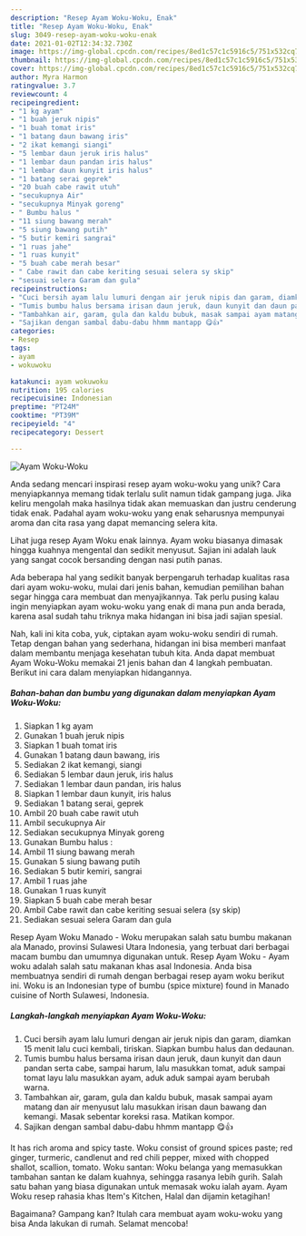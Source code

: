 ```yaml
---
description: "Resep Ayam Woku-Woku, Enak"
title: "Resep Ayam Woku-Woku, Enak"
slug: 3049-resep-ayam-woku-woku-enak
date: 2021-01-02T12:34:32.730Z
image: https://img-global.cpcdn.com/recipes/8ed1c57c1c5916c5/751x532cq70/ayam-woku-woku-foto-resep-utama.jpg
thumbnail: https://img-global.cpcdn.com/recipes/8ed1c57c1c5916c5/751x532cq70/ayam-woku-woku-foto-resep-utama.jpg
cover: https://img-global.cpcdn.com/recipes/8ed1c57c1c5916c5/751x532cq70/ayam-woku-woku-foto-resep-utama.jpg
author: Myra Harmon
ratingvalue: 3.7
reviewcount: 4
recipeingredient:
- "1 kg ayam"
- "1 buah jeruk nipis"
- "1 buah tomat iris"
- "1 batang daun bawang iris"
- "2 ikat kemangi siangi"
- "5 lembar daun jeruk iris halus"
- "1 lembar daun pandan iris halus"
- "1 lembar daun kunyit iris halus"
- "1 batang serai geprek"
- "20 buah cabe rawit utuh"
- "secukupnya Air"
- "secukupnya Minyak goreng"
- " Bumbu halus "
- "11 siung bawang merah"
- "5 siung bawang putih"
- "5 butir kemiri sangrai"
- "1 ruas jahe"
- "1 ruas kunyit"
- "5 buah cabe merah besar"
- " Cabe rawit dan cabe keriting sesuai selera sy skip"
- "sesuai selera Garam dan gula"
recipeinstructions:
- "Cuci bersih ayam lalu lumuri dengan air jeruk nipis dan garam, diamkan 15 menit lalu cuci kembali, tiriskan. Siapkan bumbu halus dan dedaunan."
- "Tumis bumbu halus bersama irisan daun jeruk, daun kunyit dan daun pandan serta cabe, sampai harum, lalu masukkan tomat, aduk sampai tomat layu lalu masukkan ayam, aduk aduk sampai ayam berubah warna."
- "Tambahkan air, garam, gula dan kaldu bubuk, masak sampai ayam matang dan air menyusut lalu masukkan irisan daun bawang dan kemangi. Masak sebentar koreksi rasa. Matikan kompor."
- "Sajikan dengan sambal dabu-dabu hhmm mantapp 😋👍"
categories:
- Resep
tags:
- ayam
- wokuwoku

katakunci: ayam wokuwoku 
nutrition: 195 calories
recipecuisine: Indonesian
preptime: "PT24M"
cooktime: "PT39M"
recipeyield: "4"
recipecategory: Dessert

---
```



![Ayam Woku-Woku](https://img-global.cpcdn.com/recipes/8ed1c57c1c5916c5/751x532cq70/ayam-woku-woku-foto-resep-utama.jpg)

Anda sedang mencari inspirasi resep ayam woku-woku yang unik? Cara menyiapkannya memang tidak terlalu sulit namun tidak gampang juga. Jika keliru mengolah maka hasilnya tidak akan memuaskan dan justru cenderung tidak enak. Padahal ayam woku-woku yang enak seharusnya mempunyai aroma dan cita rasa yang dapat memancing selera kita.

Lihat juga resep Ayam Woku enak lainnya. Ayam woku biasanya dimasak hingga kuahnya mengental dan sedikit menyusut. Sajian ini adalah lauk yang sangat cocok bersanding dengan nasi putih panas.

Ada beberapa hal yang sedikit banyak berpengaruh terhadap kualitas rasa dari ayam woku-woku, mulai dari jenis bahan, kemudian pemilihan bahan segar hingga cara membuat dan menyajikannya. Tak perlu pusing kalau ingin menyiapkan ayam woku-woku yang enak di mana pun anda berada, karena asal sudah tahu triknya maka hidangan ini bisa jadi sajian spesial.


Nah, kali ini kita coba, yuk, ciptakan ayam woku-woku sendiri di rumah. Tetap dengan bahan yang sederhana, hidangan ini bisa memberi manfaat dalam membantu menjaga kesehatan tubuh kita. Anda dapat membuat Ayam Woku-Woku memakai 21 jenis bahan dan 4 langkah pembuatan. Berikut ini cara dalam menyiapkan hidangannya.

<!--inarticleads1-->

##### Bahan-bahan dan bumbu yang digunakan dalam menyiapkan Ayam Woku-Woku:

1. Siapkan 1 kg ayam
1. Gunakan 1 buah jeruk nipis
1. Siapkan 1 buah tomat iris
1. Gunakan 1 batang daun bawang, iris
1. Sediakan 2 ikat kemangi, siangi
1. Sediakan 5 lembar daun jeruk, iris halus
1. Sediakan 1 lembar daun pandan, iris halus
1. Siapkan 1 lembar daun kunyit, iris halus
1. Sediakan 1 batang serai, geprek
1. Ambil 20 buah cabe rawit utuh
1. Ambil secukupnya Air
1. Sediakan secukupnya Minyak goreng
1. Gunakan  Bumbu halus :
1. Ambil 11 siung bawang merah
1. Gunakan 5 siung bawang putih
1. Sediakan 5 butir kemiri, sangrai
1. Ambil 1 ruas jahe
1. Gunakan 1 ruas kunyit
1. Siapkan 5 buah cabe merah besar
1. Ambil  Cabe rawit dan cabe keriting sesuai selera (sy skip)
1. Sediakan sesuai selera Garam dan gula


Resep Ayam Woku Manado - Woku merupakan salah satu bumbu makanan ala Manado, provinsi Sulawesi Utara Indonesia, yang terbuat dari berbagai macam bumbu dan umumnya digunakan untuk. Resep Ayam Woku - Ayam woku adalah salah satu makanan khas asal Indonesia. Anda bisa membuatnya sendiri di rumah dengan berbagai resep ayam woku berikut ini. Woku is an Indonesian type of bumbu (spice mixture) found in Manado cuisine of North Sulawesi, Indonesia. 

<!--inarticleads2-->

##### Langkah-langkah menyiapkan Ayam Woku-Woku:

1. Cuci bersih ayam lalu lumuri dengan air jeruk nipis dan garam, diamkan 15 menit lalu cuci kembali, tiriskan. Siapkan bumbu halus dan dedaunan.
1. Tumis bumbu halus bersama irisan daun jeruk, daun kunyit dan daun pandan serta cabe, sampai harum, lalu masukkan tomat, aduk sampai tomat layu lalu masukkan ayam, aduk aduk sampai ayam berubah warna.
1. Tambahkan air, garam, gula dan kaldu bubuk, masak sampai ayam matang dan air menyusut lalu masukkan irisan daun bawang dan kemangi. Masak sebentar koreksi rasa. Matikan kompor.
1. Sajikan dengan sambal dabu-dabu hhmm mantapp 😋👍


It has rich aroma and spicy taste. Woku consist of ground spices paste; red ginger, turmeric, candlenut and red chili pepper, mixed with chopped shallot, scallion, tomato. Woku santan: Woku belanga yang memasukkan tambahan santan ke dalam kuahnya, sehingga rasanya lebih gurih. Salah satu bahan yang biasa digunakan untuk memasak woku ialah ayam. Ayam Woku resep rahasia khas Item&#39;s Kitchen, Halal dan dijamin ketagihan! 

Bagaimana? Gampang kan? Itulah cara membuat ayam woku-woku yang bisa Anda lakukan di rumah. Selamat mencoba!
